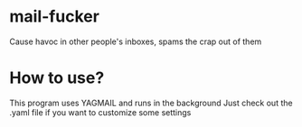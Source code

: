 # mail-fucker
Cause havoc in other people's inboxes, spams the crap out of them
# How to use?
This program uses YAGMAIL and runs in the background
Just check out the .yaml file if you want to customize some settings
